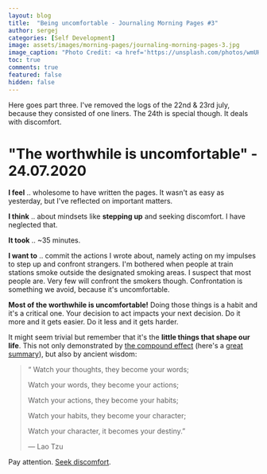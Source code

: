 ```yaml
---
layout: blog
title:  "Being uncomfortable - Journaling Morning Pages #3"
author: sergej
categories: [Self Development]
image: assets/images/morning-pages/journaling-morning-pages-3.jpg
image_caption: "Photo Credit: <a href='https://unsplash.com/photos/wmUHw-Y4HpE' target='_blank'>Talen de St. Croix</a>"
toc: true
comments: true
featured: false
hidden: false
---
```


Here goes part three.
I've removed the logs of the 22nd & 23rd july, because they consisted of one liners.
The 24th is special though.
It deals with discomfort.

# "The worthwhile is uncomfortable" - 24.07.2020
**I feel** .. wholesome to have written the pages.
It wasn't as easy as yesterday, but I've reflected on important matters.

**I think** .. about mindsets like **stepping up** and seeking discomfort.
I have neglected that.

**It took** .. ~35 minutes. 

**I want to** .. commit the actions I wrote about, namely acting on my impulses to step up and confront strangers.
I'm bothered when people at train stations smoke outside the designated smoking areas.
I suspect that most people are.
Very few will confront the smokers though.
Confrontation is something we avoid, because it's uncomfortable.

>
**Most of the worthwhile is uncomfortable!**
Doing those things is a habit and it's a critical one.
Your decision to act impacts your next decision.
Do it more and it gets easier.
Do it less and it gets harder.

It might seem trivial but remember that it's the **little things that shape our life**.
This not only demonstrated by [the compound effect](https://www.goodreads.com/book/show/9420697-the-compound-effect) (here's a [great summary](https://jamesclear.com/book-summaries/the-compound-effect)), but also by ancient wisdom:

>“
>Watch your thoughts, they become your words;
>
>Watch your words, they become your actions; 
>
>Watch your actions, they become your habits; 
>
>Watch your habits, they become your character;
>
>Watch your character, it becomes your destiny.”
>
>― Lao Tzu 

Pay attention. [Seek discomfort](https://www.youtube.com/watch?v=iDN7xlv3xxM).
